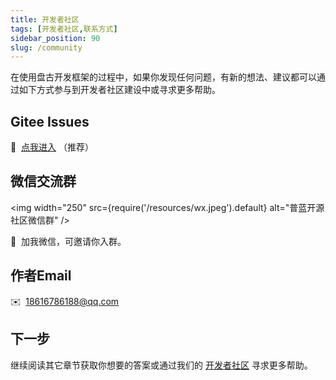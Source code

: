 ```yaml
---
title: 开发者社区
tags: [开发者社区,联系方式]
sidebar_position: 90
slug: /community
---
```

<head>
  <title>盘古开发框架 | 开发者社区 | 微信交流群 | 作者Email</title>
  <meta name="keywords" content="盘古开发框架 | 致敬 & 鸣谢" />
  <meta name="description" content="盘古开发框架是一套轻量稳健的工业级分布式微服务开发治理框架（兼容单体分层架构）" />
</head>

在使用盘古开发框架的过程中，如果你发现任何问题，有新的想法、建议都可以通过如下方式参与到开发者社区建设中或寻求更多帮助。

## Gitee Issues
 :100: &nbsp;[点我进入](https://gitee.com/pulanos/pangu-framework/issues?state=all) （推荐）

## 微信交流群

<img width="250"
  src={require('/resources/wx.jpeg').default}
  alt="普蓝开源社区微信群" />   

 :kiss: &nbsp;加我微信，可邀请你入群。

## 作者Email

 :envelope: &nbsp;18616786188@qq.com

## 下一步
继续阅读其它章节获取你想要的答案或通过我们的 [开发者社区](/docs/community) 寻求更多帮助。